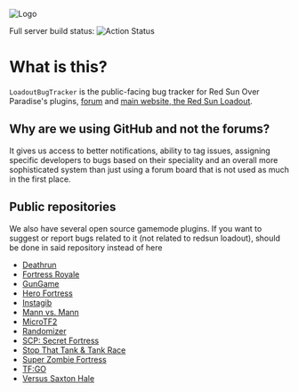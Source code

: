 ![Logo](https://redsun.tf/256_logo.png)

Full server build status: ![Action Status](https://github.com/redsunservers/redsun-master/workflows/Full%20Build/badge.svg)
# What is this?
`LoadoutBugTracker` is the public-facing bug tracker for Red Sun Over Paradise's plugins, [forum](https://forum.redsun.tf) and [main website, the Red Sun Loadout](https://redsun.tf).

## Why are we using GitHub and not the forums?
It gives us access to better notifications, ability to tag issues, assigning specific developers to bugs based on their speciality and an overall more sophisticated system than just using a forum board that is not used as much in the first place.

## Public repositories
We also have several open source gamemode plugins. If you want to suggest or report bugs related to it (not related to redsun loadout), should be done in said repository instead of here
- [Deathrun](https://github.com/Mikusch/deathrun)
- [Fortress Royale](https://github.com/Mikusch/fortress-royale)
- [GunGame](https://github.com/ScrewdriverHyena/tfgungame-redux)
- [Hero Fortress](https://github.com/KirillianAmu/hero-fortress-public)
- [Instagib](https://github.com/haxtonsale/TF2Instagib)
- [Mann vs. Mann](https://github.com/Mikusch/MannVsMann)
- [MicroTF2](https://github.com/gemidyne/microtf2)
- [Randomizer](https://github.com/FortyTwoFortyTwo/Randomizer)
- [SCP: Secret Fortress](https://github.com/Batfoxkid/SCP-Secret-Fortress)
- [Stop That Tank & Tank Race](https://github.com/akowald/StopThatTank)
- [Super Zombie Fortress](https://github.com/redsunservers/SuperZombieFortress)
- [TF:GO](https://github.com/Mikusch/tfgo)
- [Versus Saxton Hale](https://github.com/redsunservers/VSH-Rewrite)